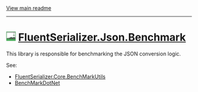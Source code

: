 ﻿[//]: # (Header)

<a href="https://github.com/Marvin-Brouwer/FluentSerializer#readme">
	View main readme
</a><hr/>
<h1>
	<img alt="icon" width="26" height="26"
		src="https://github.com/Marvin-Brouwer/FluentSerializer/raw/main/docs/logo/Logo.json.optimized.svg" />
	<a href="https://github.com/Marvin-Brouwer/FluentSerializer/blob/main/src/FluentSerializer.Json.Benchmark#readme">
		FluentSerializer.Json.Benchmark
	</a>
</h1>

[//]: # (Body)

This library is responsible for benchmarking the JSON conversion logic.
  
See:

- [FluentSerializer.Core.BenchMarkUtils](https://github.com/Marvin-Brouwer/FluentSerializer/blob/main/src/FluentSerializer.Core.BenchMarkUtils#readme)
- [BenchMarkDotNet](https://github.com/dotnet/BenchmarkDotNet#readme)
